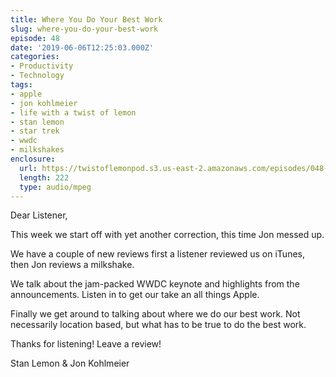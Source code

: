```yaml
---
title: Where You Do Your Best Work
slug: where-you-do-your-best-work
episode: 48
date: '2019-06-06T12:25:03.000Z'
categories:
- Productivity
- Technology
tags:
- apple
- jon kohlmeier
- life with a twist of lemon
- stan lemon
- star trek
- wwdc
- milkshakes
enclosure:
  url: https://twistoflemonpod.s3.us-east-2.amazonaws.com/episodes/048-lwatol-20190606.mp3
  length: 222
  type: audio/mpeg
---
```


Dear Listener,

This week we start off with yet another correction, this time Jon messed up.

We have a couple of new reviews first a listener reviewed us on iTunes, then Jon reviews a milkshake.

We talk about the jam-packed WWDC keynote and highlights from the announcements. Listen in to get our take an all things Apple.

Finally we get around to talking about where we do our best work. Not necessarily location based, but what has to be true to do the best work.

Thanks for listening! Leave a review!

Stan Lemon & Jon Kohlmeier


